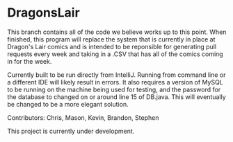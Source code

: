 # DragonsLair

This branch contains all of the code we believe works up to this point. When finished, this program will replace the system that is currently in place at Dragon's Lair comics and is intended to be reponsible for generating pull requests every week and taking in a .CSV that has all of the comics coming in for the week.

Currently built to be run directly from IntelliJ. Running from command line or a different IDE will likely result in errors.
It also requires a version of MySQL to be running on the machine being used for testing, and the password for the database to changed on or around line 15 of DB.java. This will eventually be changed to be a more elegant solution.


Contributors: Chris, Mason, Kevin, Brandon, Stephen

This project is currently under development.
